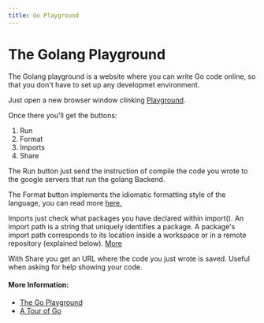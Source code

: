 ```yaml
---
title: Go Playground
---
```


# The Golang Playground
The Golang playground is a website where you can write Go code online, so that you don't have to set up any developmet environment.

Just open a new browser window clinking [Playground](https://play.golang.org).

Once there you'll get the buttons:
1. Run
2. Format
3. Imports
4. Share

The Run button just send the instruction of compile the code you wrote to the google servers that run the golang Backend.

The Format button implements the idiomatic formatting style of the language, you can read more [here.](https://golang.org/pkg/fmt/)

Imports just check what packages you have declared within import(). An import path is a string that uniquely identifies a package. A package's import path corresponds to its location inside a workspace or in a remote repository (explained below). [More](https://golang.org/doc/code.html#ImportPaths)

With Share you get an URL where the code you just wrote is saved. Useful when asking for help showing your code.

#### More Information:
<!-- Please add any articles you think might be helpful to read before writing the article -->
* [The Go Playground](https://play.golang.org/)
* [A Tour of Go](https://tour.golang.org/welcome/4)
